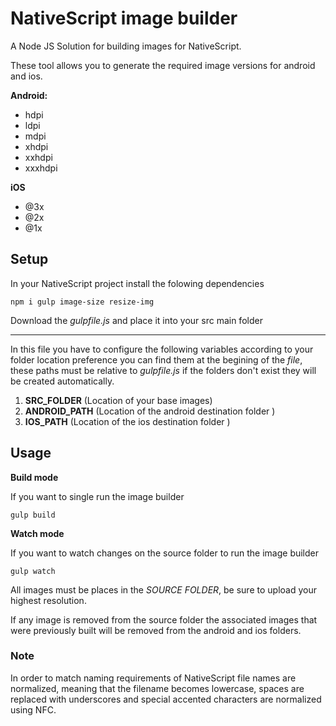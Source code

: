 # NativeScript image builder
A Node JS Solution for building images for NativeScript.

These tool allows you to generate the required image versions for android and ios.

  **Android:**

* hdpi
* ldpi
* mdpi
* xhdpi
* xxhdpi
* xxxhdpi

**iOS**
* @3x
* @2x
* @1x


## Setup
In your NativeScript project install the folowing dependencies

```
npm i gulp image-size resize-img
```

Download the *gulpfile.js* and place it into your src main folder
****
In this file you have to configure the following variables according to your folder location preference you can find them at the begining of the *file*, these paths must be relative to *gulpfile.js* if the folders don't exist they will be created automatically.

1. **SRC_FOLDER** (Location of your base images)
2. **ANDROID_PATH** (Location of the android destination folder )
3. **IOS_PATH** (Location of the ios destination folder )

## Usage
**Build mode**

If you want to single run the image builder
```
gulp build
``` 
**Watch mode**

If you want to watch changes on the source folder to run the image builder
```
gulp watch
``` 
All images must be places in the *SOURCE FOLDER*, be sure to upload your highest resolution.

If any image is removed from the source folder the associated images that were previously built will be removed from the android and ios folders.

### Note 
In order to match naming requirements of NativeScript file names are normalized, meaning that the filename becomes lowercase, spaces are replaced with underscores and special accented characters are normalized using NFC.
